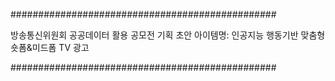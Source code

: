 ################################################

방송통신위원회 공공데이터 활용 공모전 기획 초안
아이템명: 인공지능 행동기반 맞춤형 숏폼&미드폼 TV 광고

################################################
